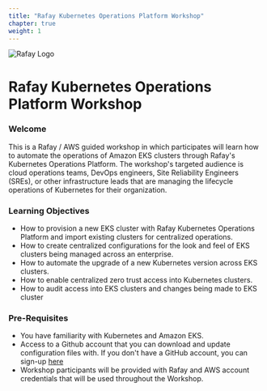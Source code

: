 ```yaml
---
title: "Rafay Kubernetes Operations Platform Workshop"
chapter: true
weight: 1
---
```


![Rafay Logo](/010_introduction/images/Rafay-Services-V3.png)
# Rafay Kubernetes Operations Platform Workshop

### Welcome

This is a Rafay / AWS guided workshop in which participates will learn how to automate the operations of Amazon EKS clusters through Rafay's Kubernetes Operations Platform.  The workshop's targeted audience is cloud operations teams, DevOps engineers, Site Reliability Engineers (SREs), or other infrastructure leads that are managing the lifecycle operations of Kubernetes for their organization.

### Learning Objectives
- How to provision a new EKS cluster with Rafay Kubernetes Operations Platform and import existing clusters for centralized operations.
- How to create centralized configurations for the look and feel of EKS clusters being managed across an enterprise.
- How to automate the upgrade of a new Kubernetes version across EKS clusters.
- How to enable centralized zero trust access into Kubernetes clusters. 
- How to audit access into EKS clusters and changes being made to EKS cluster 

### Pre-Requisites
- You have familiarity with Kubernetes and Amazon EKS.
- Access to a Github account that you can download and update configuration files with.  If you don't have a GitHub account, you can sign-up [here](https://github.com/signup?ref_cta=Sign+up&ref_loc=header+logged+out&ref_page=%2F&source=header-home) 
- Workshop participants will be provided with Rafay and AWS account credentials that will be used throughout the Workshop.
